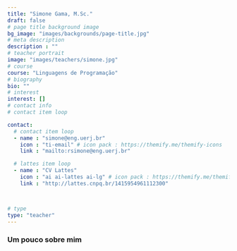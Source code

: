 ```yaml
---
title: "Simone Gama, M.Sc."
draft: false
# page title background image
bg_image: "images/backgrounds/page-title.jpg"
# meta description
description : ""
# teacher portrait
image: "images/teachers/simone.jpg"
# course
course: "Linguagens de Programação"
# biography
bio: ""
# interest
interest: []
# contact info 
# contact item loop

contact:
  # contact item loop
  - name : "simone@eng.uerj.br"
    icon : "ti-email" # icon pack : https://themify.me/themify-icons
    link : "mailto:rsimone@eng.uerj.br"

  # lattes item loop
  - name : "CV Lattes"
    icon : "ai ai-lattes ai-lg" # icon pack : https://themify.me/themify-icons
    link : "http://lattes.cnpq.br/1415954961112300"



# type
type: "teacher"
---
```


### Um pouco sobre mim


